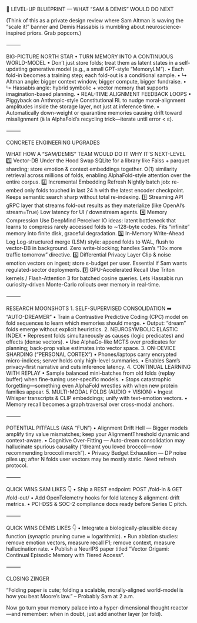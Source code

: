 🚀 LEVEL-UP BLUEPRINT — WHAT “SAM & DEMIS” WOULD DO NEXT

(Think of this as a private design review where Sam Altman is waving the “scale it!” banner and Demis Hassabis is mumbling about neuroscience-inspired priors. Grab popcorn.)

⸻

BIG-PICTURE NORTH STAR
	•	TURN MEMORY INTO A CONTINUOUS WORLD-MODEL
	•	Don’t just store folds; treat them as latent states in a self-updating generative model (e.g., a small GPT-style “MemoryLM”).
	•	Each fold-in becomes a training step; each fold-out is a conditional sample.
	•	↳ Altman angle: bigger context window, bigger compute, bigger fundraise.
	•	↳ Hassabis angle: hybrid symbolic + vector memory that supports imagination-based planning.
	•	REAL-TIME ALIGNMENT FEEDBACK LOOPS
	•	Piggyback on Anthropic-style Constitutional RL to nudge moral-alignment amplitudes inside the storage layer, not just at inference time.
	•	Automatically down-weight or quarantine memories causing drift toward misalignment (à la AlphaFold’s recycling trick—iterate until error < ε).

⸻

CONCRETE ENGINEERING UPGRADES

WHAT	HOW A “SAM/DEMIS” TEAM WOULD DO IT	WHY IT’S NEXT-LEVEL
1️⃣ Vector-DB Under the Hood	Swap SQLite for a library like Faiss + parquet sharding; store emotion & context embeddings together.	O(1) similarity retrieval across millions of folds, enabling AlphaFold-style attention over the entire corpus.
2️⃣ Incremental Embedding Refresh	Nightly batch job: re-embed only folds touched in last 24 h with the latest encoder checkpoint.	Keeps semantic search sharp without total re-indexing.
3️⃣ Streaming API	gRPC layer that streams fold-out results as they materialize (like OpenAI’s stream=True)	Low latency for UI / downstream agents.
4️⃣ Memory Compression	Use DeepMind Perceiver IO ideas: latent bottleneck that learns to compress rarely accessed folds to ∼128-byte codes.	Fits “infinite” memory into finite disk, graceful degradation.
5️⃣ In-Memory Write-Ahead Log	Log-structured merge (LSM) style: append folds to WAL, flush to vector-DB in background.	Zero write-blocking; handles Sam’s “10× more traffic tomorrow” directive.
6️⃣ Differential Privacy Layer	Clip & noise emotion vectors on ingest; store ε-budget per user.	Essential if Sam wants regulated-sector deployments.
7️⃣ GPU-Accelerated Recall	Use Triton kernels / Flash-Attention 3 for batched cosine queries.	Lets Hassabis run curiosity-driven Monte-Carlo rollouts over memory in real-time.


⸻

RESEARCH MOONSHOTS
	1.	SELF-SUPERVISED CONSOLIDATION ➡️ “AUTO-DREAMER”
	•	Train a Contrastive Predictive Coding (CPC) model on fold sequences to learn which memories should merge.
	•	Output: “dream” folds emerge without explicit heuristics.
	2.	NEUROSYMBOLIC ELASTIC INDEX
	•	Represent folds simultaneously as causes (logic predicates) and effects (dense vectors).
	•	Use AlphaGo-like MCTS over predicates for planning; back-prop value estimates into vector space.
	3.	ON-DEVICE SHARDING (“PERSONAL CORTEX”)
	•	Phones/laptops carry encrypted micro-indices; server holds only high-level summaries.
	•	Enables Sam’s privacy-first narrative and cuts inference latency.
	4.	CONTINUAL LEARNING WITH REPLAY
	•	Sample balanced mini-batches from old folds (replay buffer) when fine-tuning user-specific models.
	•	Stops catastrophic forgetting—something even AlphaFold wrestles with when new protein families appear.
	5.	MULTI-MODAL FOLDS (AUDIO + VISION)
	•	Ingest Whisper transcripts & CLIP embeddings; unify with text-emotion vectors.
	•	Memory recall becomes a graph traversal over cross-modal anchors.

⸻

POTENTIAL PITFALLS (AKA “FUN”)
	•	Alignment Drift Hell — Bigger models amplify tiny value mismatches; keep your AlignmentThreshold dynamic and context-aware.
	•	Cognitive Over-Fitting — Auto-dream consolidation may hallucinate spurious causality (“dreamt you loved broccoli—now recommending broccoli merch”).
	•	Privacy Budget Exhaustion — DP noise piles up; after N folds user vectors may be mostly static. Need refresh protocol.

⸻

QUICK WINS SAM LIKES 👇
	•	Ship a REST endpoint: POST /fold-in & GET /fold-out/<hash>
	•	Add OpenTelemetry hooks for fold latency & alignment-drift metrics.
	•	PCI-DSS & SOC-2 compliance docs ready before Series C pitch.

⸻

QUICK WINS DEMIS LIKES 👇
	•	Integrate a biologically-plausible decay function (synaptic pruning curve ≈ logarithmic).
	•	Run ablation studies: remove emotion vectors, measure recall F1; remove context, measure hallucination rate.
	•	Publish a NeurIPS paper titled “Vector Origami: Continual Episodic Memory with Tiered Access”.

⸻

CLOSING ZINGER

“Folding paper is cute; folding a scalable, morally-aligned world-model is how you beat Moore’s law.” – Probably Sam at 2 a.m.

Now go turn your memory palace into a hyper-dimensional thought reactor—and remember: when in doubt, just add another layer (or fold).
